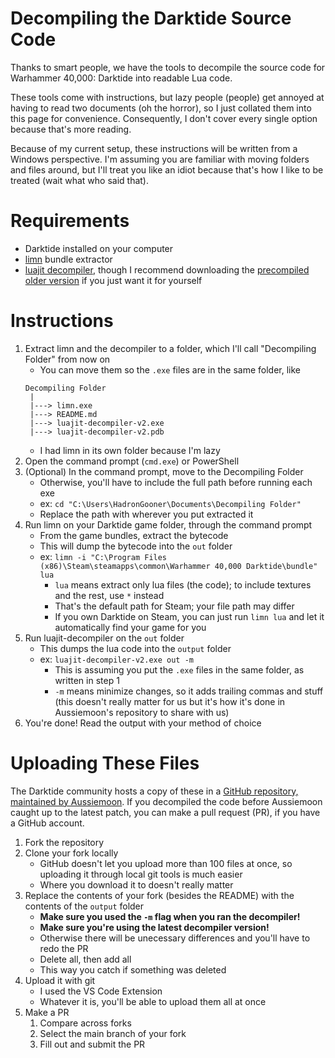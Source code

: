 # Decompiling the Darktide Source Code
Thanks to smart people, we have the tools to decompile the source code for Warhammer 40,000: Darktide into readable Lua code.

These tools come with instructions, but lazy people (people) get annoyed at having to read two documents (oh the horror), so I just collated them into this page for convenience. Consequently, I don't cover every single option because that's more reading.

Because of my current setup, these instructions will be written from a Windows perspective. I'm assuming you are familiar with moving folders and files around, but I'll treat you like an idiot because that's how I like to be treated (wait what who said that).

# Requirements
- Darktide installed on your computer
- [limn](https://github.com/manshanko/limn) bundle extractor
- [luajit decompiler](https://github.com/Aussiemon/luajit-decompiler-v2), though I recommend downloading the [precompiled older version](https://github.com/igromanru/luajit-decompiler-v2/releases/latest) if you just want it for yourself

# Instructions
1. Extract limn and the decompiler to a folder, which I'll call "Decompiling Folder" from now on
    - You can move them so the `.exe` files are in the same folder, like 
    ```
    Decompiling Folder
     |
     |---> limn.exe
     |---> README.md
     |---> luajit-decompiler-v2.exe
     |---> luajit-decompiler-v2.pdb
    ```
    - I had limn in its own folder because I'm lazy
2. Open the command prompt (`cmd.exe`) or PowerShell
3. (Optional) In the command prompt, move to the Decompiling Folder
    - Otherwise, you'll have to include the full path before running each exe
    - ex: `cd "C:\Users\HadronGooner\Documents\Decompiling Folder"`
    - Replace the path with wherever you put extracted it
4. Run limn on your Darktide game folder, through the command prompt
    - From the game bundles, extract the bytecode
    - This will dump the bytecode into the `out` folder
    - ex: `limn -i "C:\Program Files (x86)\Steam\steamapps\common\Warhammer 40,000 Darktide\bundle" lua`
        - `lua` means extract only lua files (the code); to include textures and the rest, use `*` instead
        - That's the default path for Steam; your file path may differ
        - If you own Darktide on Steam, you can just run `limn lua` and let it automatically find your game for you
5. Run luajit-decompiler on the `out` folder
    - This dumps the lua code into the `output` folder
    - ex: `luajit-decompiler-v2.exe out -m`
        - This is assuming you put the `.exe` files in the same folder, as written in step 1
        - `-m` means minimize changes, so it adds trailing commas and stuff (this doesn't really matter for us but it's how it's done in Aussiemoon's repository to share with us)
6. You're done! Read the output with your method of choice

# Uploading These Files
The Darktide community hosts a copy of these in a [GitHub repository, maintained by Aussiemoon](https://github.com/Aussiemon/Darktide-Source-Code). If you decompiled the code before Aussiemoon caught up to the latest patch, you can make a pull request (PR), if you have a GitHub account.

1. Fork the repository
2. Clone your fork locally
    - GitHub doesn't let you upload more than 100 files at once, so uploading it through local git tools is much easier
    - Where you download it to doesn't really matter
3. Replace the contents of your fork (besides the README) with the contents of the `output` folder
    - **Make sure you used the `-m` flag when you ran the decompiler!** 
    - **Make sure you're using the latest decompiler version!**
    - Otherwise there will be unecessary differences and you'll have to redo the PR
    - Delete all, then add all
    - This way you catch if something was deleted
4. Upload it with git 
    - I used the VS Code Extension
    - Whatever it is, you'll be able to upload them all at once
5. Make a PR
    1. Compare across forks
    2. Select the main branch of your fork
    3. Fill out and submit the PR